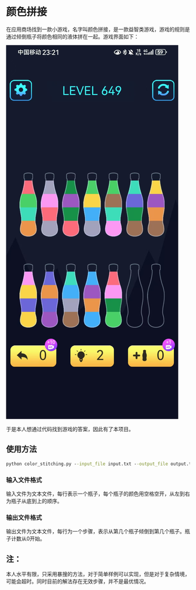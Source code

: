 # 颜色拼接

在应用商场找到一款小游戏，名字叫颜色拼接，是一款益智类游戏，游戏的规则是通过倾倒瓶子将颜色相同的液体拼在一起。游戏界面如下：


![游戏界面](pic.jpg)

于是本人想通过代码找到游戏的答案，因此有了本项目。

## 使用方法

~~~cmd
python color_stitching.py --input_file input.txt --output_file output.txt
~~~

### 输入文件格式

输入文件为文本文件，每行表示一个瓶子，每个瓶子的颜色用空格空开，从左到右为瓶子从底到上的顺序。

### 输出文件格式

输出文件为文本文件，每行为一个步骤，表示从第几个瓶子倾倒到第几个瓶子。瓶子计数从0开始。

## 注：

本人水平有限，只采用暴搜的方法，对于简单样例可以实现，但是对于复杂情境，可能会超时。同时目前的解法存在无效步骤，并不是最优情况。